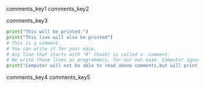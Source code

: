 comments_key1
comments_key2


comments_key3
```python
print("This will be printed.")
print("This line will also be printed")
# This is a comment.
# You can write it for your ease.
# Any line that starts with "#" (hash) is called a  comment.
# We write these lines as programmers, for our own ease. Computer ignores them.
print("Computer will not be able to read above comments,but will print this line.")
```

comments_key4
comments_key5
